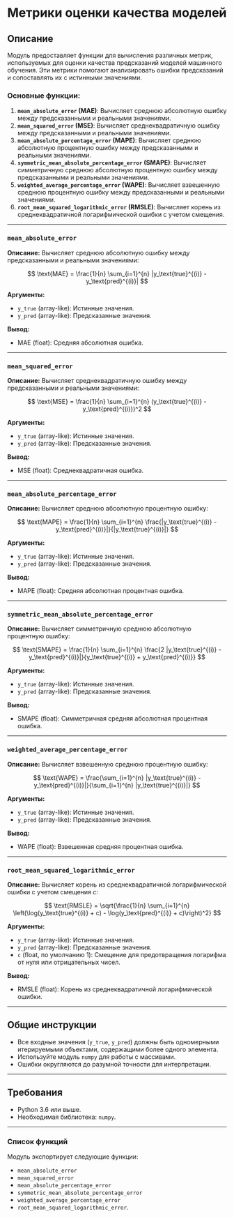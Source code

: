 # Метрики оценки качества моделей

## Описание

Модуль предоставляет функции для вычисления различных метрик, используемых для оценки качества предсказаний моделей машинного обучения. Эти метрики помогают анализировать ошибки предсказаний и сопоставлять их с истинными значениями.

### Основные функции:

1. **`mean_absolute_error` (MAE)**: Вычисляет среднюю абсолютную ошибку между предсказанными и реальными значениями.
2. **`mean_squared_error` (MSE)**: Вычисляет среднеквадратичную ошибку между предсказанными и реальными значениями.
3. **`mean_absolute_percentage_error` (MAPE)**: Вычисляет среднюю абсолютную процентную ошибку между предсказанными и реальными значениями.
4. **`symmetric_mean_absolute_percentage_error` (SMAPE)**: Вычисляет симметричную среднюю абсолютную процентную ошибку между предсказанными и реальными значениями.
5. **`weighted_average_percentage_error` (WAPE)**: Вычисляет взвешенную среднюю процентную ошибку между предсказанными и реальными значениями.
6. **`root_mean_squared_logarithmic_error` (RMSLE)**: Вычисляет корень из среднеквадратичной логарифмической ошибки с учетом смещения.

---

### `mean_absolute_error`

**Описание:**
Вычисляет среднюю абсолютную ошибку между предсказанными и реальными значениями:

$$
\text{MAE} = \frac{1}{n} \sum_{i=1}^{n} |y_\text{true}^{(i)} - y_\text{pred}^{(i)}|
$$

**Аргументы:**

- `y_true` (array-like): Истинные значения.
- `y_pred` (array-like): Предсказанные значения.

**Вывод:**

- MAE (float): Средняя абсолютная ошибка.

---

### `mean_squared_error`

**Описание:**
Вычисляет среднеквадратичную ошибку между предсказанными и реальными значениями:

$$
\text{MSE} = \frac{1}{n} \sum_{i=1}^{n} (y_\text{true}^{(i)} - y_\text{pred}^{(i)})^2
$$

**Аргументы:**

- `y_true` (array-like): Истинные значения.
- `y_pred` (array-like): Предсказанные значения.

**Вывод:**

- MSE (float): Среднеквадратичная ошибка.

---

### `mean_absolute_percentage_error`

**Описание:**
Вычисляет среднюю абсолютную процентную ошибку:

$$
\text{MAPE} = \frac{1}{n} \sum_{i=1}^{n} \frac{|y_\text{true}^{(i)} - y_\text{pred}^{(i)}|}{|y_\text{true}^{(i)}|}
$$

**Аргументы:**

- `y_true` (array-like): Истинные значения.
- `y_pred` (array-like): Предсказанные значения.

**Вывод:**

- MAPE (float): Средняя абсолютная процентная ошибка.

---

### `symmetric_mean_absolute_percentage_error`

**Описание:**
Вычисляет симметричную среднюю абсолютную процентную ошибку:

$$
\text{SMAPE} = \frac{1}{n} \sum_{i=1}^{n} \frac{2 |y_\text{true}^{(i)} - y_\text{pred}^{(i)}|}{y_\text{true}^{(i)} + y_\text{pred}^{(i)}}
$$

**Аргументы:**

- `y_true` (array-like): Истинные значения.
- `y_pred` (array-like): Предсказанные значения.

**Вывод:**

- SMAPE (float): Симметричная средняя абсолютная процентная ошибка.

---

### `weighted_average_percentage_error`

**Описание:**
Вычисляет взвешенную среднюю процентную ошибку:

$$
\text{WAPE} = \frac{\sum_{i=1}^{n} |y_\text{true}^{(i)} - y_\text{pred}^{(i)}|}{\sum_{i=1}^{n} |y_\text{true}^{(i)}|}
$$

**Аргументы:**

- `y_true` (array-like): Истинные значения.
- `y_pred` (array-like): Предсказанные значения.

**Вывод:**

- WAPE (float): Взвешенная средняя процентная ошибка.

---

### `root_mean_squared_logarithmic_error`

**Описание:**
Вычисляет корень из среднеквадратичной логарифмической ошибки с учетом смещения $c$:

$$
\text{RMSLE} = \sqrt{\frac{1}{n} \sum_{i=1}^{n} \left(\log(y_\text{true}^{(i)} + c) - \log(y_\text{pred}^{(i)} + c)\right)^2}
$$

**Аргументы:**

- `y_true` (array-like): Истинные значения.
- `y_pred` (array-like): Предсказанные значения.
- `c` (float, по умолчанию 1): Смещение для предотвращения логарифма от нуля или отрицательных чисел.

**Вывод:**

- RMSLE (float): Корень из среднеквадратичной логарифмической ошибки.

---

## Общие инструкции

- Все входные значения (`y_true`, `y_pred`) должны быть одномерными итерируемыми объектами, содержащими более одного элемента.
- Используйте модуль `numpy` для работы с массивами.
- Ошибки округляются до разумной точности для интерпретации.

---

## Требования

- Python 3.6 или выше.
- Необходимая библиотека: `numpy`.

---

### Список функций

Модуль экспортирует следующие функции:

- `mean_absolute_error`
- `mean_squared_error`
- `mean_absolute_percentage_error`
- `symmetric_mean_absolute_percentage_error`
- `weighted_average_percentage_error`
- `root_mean_squared_logarithmic_error`.
